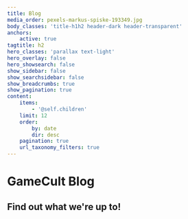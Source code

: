 ```yaml
---
title: Blog
media_order: pexels-markus-spiske-193349.jpg
body_classes: 'title-h1h2 header-dark header-transparent'
anchors:
    active: true
tagtitle: h2
hero_classes: 'parallax text-light'
hero_overlay: false
hero_showsearch: false
show_sidebar: false
show_searchsidebar: false
show_breadcrumbs: true
show_pagination: true
content:
    items:
        - '@self.children'
    limit: 12
    order:
        by: date
        dir: desc
    pagination: true
    url_taxonomy_filters: true
---
```


# GameCult Blog
## Find out what we're up to!